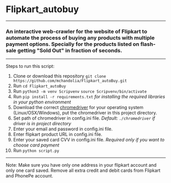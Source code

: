 # Flipkart_autobuy
---
### An interactive web-crawler for the website of Flipkart to automate the process of buying any products with multiple payment options. Specially for the products listed on flash-sale getting "Sold Out" in fraction of seconds.
---
Steps to run this script:
1. Clone or download this repository `git clone https://github.com/mchandolia/Flipkart_autoBuy.git`
2. Run `cd Flipkart_autoBuy`
3. Run `python3 -m venv Scripvenv`
`source Scripvenv/bin/activate`
4. Run `pip install -r requirements.txt`
    *for installing the required libraries in your python environment*
5. Download the correct [chromedriver](http://chromedriver.chromium.org/downloads) for your operating system (Linux/OSX/Windows), put the chromedriver in this project directory.
6. Set path of chromedriver in config.ini file. *Default: `./chromedriver` if driver is in project directory*
7. Enter your email and password in config.ini file.
8. Enter flipkart product URL in config.ini file.
9. Enter your saved card CVV in config.ini file. *Required only if you want to choose card payment*
7. Run `python script.py`
---
Note:
Make sure you have only one address in your flipkart account and only one card saved. Remove all extra credit and debit cards from Flipkart and PhonePe account.